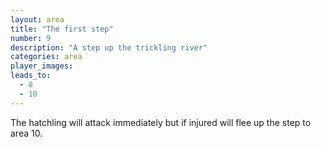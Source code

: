 ```yaml
---
layout: area
title: "The first step"
number: 9
description: "A step up the trickling river"
categories: area
player_images:
leads_to:
  - 8
  - 10
---
```



The hatchling will attack immediately but if injured will flee up the step to area 10.

